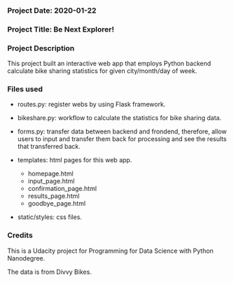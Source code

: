 ### Project Date: 2020-01-22

### Project Title: Be Next Explorer!

### Project Description
This project built an interactive web app that employs Python backend calculate bike sharing statistics for given city/month/day of week.

### Files used
- routes.py: register webs by using Flask framework.

- bikeshare.py: workflow to calculate the statistics for bike sharing data.

- forms.py: transfer data between backend and frondend, therefore, allow users to input and transfer them back for processing and see the results that transferred back.

- templates: html pages for this web app.
	- homepage.html
	- input_page.html
	- confirmation_page.html
	- results_page.html
	- goodbye_page.html

- static/styles: css files.

### Credits
This is a Udacity project for Programming for Data Science with Python Nanodegree. 

The data is from Divvy Bikes.

